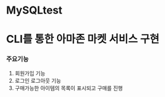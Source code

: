 # MySQLtest
# CLI를 통한 아마존 마켓 서비스 구현

### 주요기능

  1. 회원가입 기능
  2. 로그인 로그아웃 기능
  3. 구매가능한 아이템의 목록이 표시되고 구매를 진행
